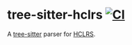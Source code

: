 # tree-sitter-hclrs [![CI](https://github.com/50Wliu/tree-sitter-hclrs/actions/workflows/ci.yml/badge.svg)](https://github.com/50Wliu/tree-sitter-hclrs/actions/workflows/ci.yml)

A [tree-sitter](https://github.com/tree-sitter/tree-sitter) parser for [HCLRS](https://github.com/woggle/hclrs).

